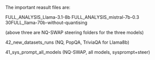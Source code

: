 The important reasult files are:

FULL_ANALYSIS_Llama-3.1-8b
FULL_ANALYSIS_mistral-7b-0.3
30FULL_llama-70b-without-quantising

(above three are NQ-SWAP steering folders for the three models)

42_new_datasets_runs
(NQ, PopQA, TriviaQA for Llama8b)

41_sys_prompt_all_models
(NQ-SWAP, all models, sysprompt+steer)